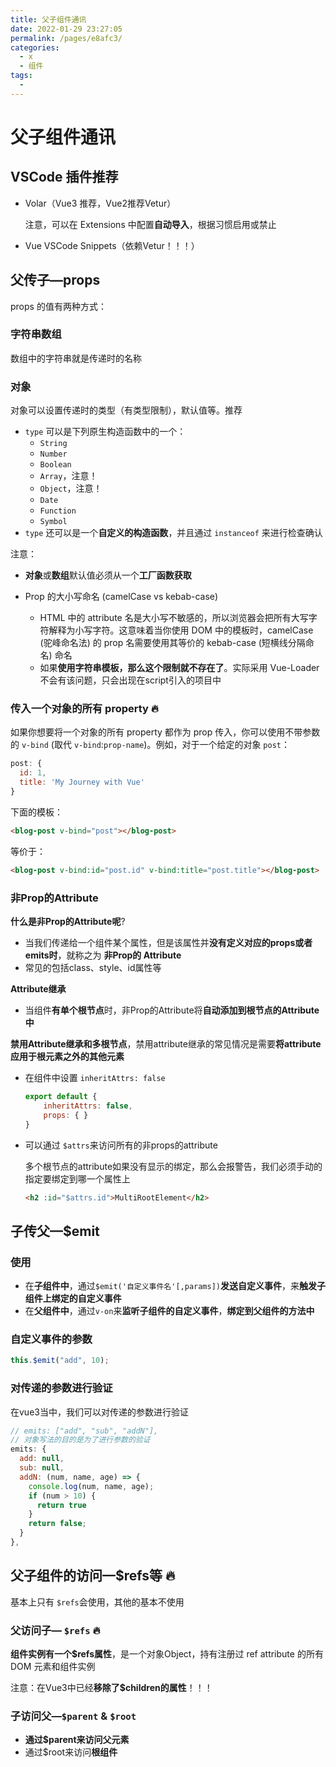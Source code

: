 ```yaml
---
title: 父子组件通讯
date: 2022-01-29 23:27:05
permalink: /pages/e8afc3/
categories:
  - x
  - 组件
tags:
  - 
---
```




# 父子组件通讯

## VSCode 插件推荐

*   Volar（Vue3 推荐，Vue2推荐Vetur）

    注意，可以在 Extensions 中配置**自动导入**，根据习惯启用或禁止

*   Vue VSCode Snippets（依赖Vetur！！！）







## 父传子—props

props 的值有两种方式：

### 字符串数组

数组中的字符串就是传递时的名称

### 对象

对象可以设置传递时的类型（有类型限制），默认值等。推荐

*   `type` 可以是下列原生构造函数中的一个：
    -   `String`
    -   `Number`
    -   `Boolean`
    -   `Array`，注意！
    -   `Object`，注意！
    -   `Date`
    -   `Function`
    -   `Symbol`
*   `type` 还可以是一个**自定义的构造函数**，并且通过 `instanceof` 来进行检查确认

注意：

*   **对象**或**数组**默认值必须从一个**工厂函数获取**

*   Prop 的大小写命名 (camelCase vs kebab-case)
    *   HTML 中的 attribute 名是大小写不敏感的，所以浏览器会把所有大写字符解释为小写字符。这意味着当你使用 DOM 中的模板时，camelCase (驼峰命名法) 的 prop 名需要使用其等价的 kebab-case (短横线分隔命名) 命名
    *   如果**使用字符串模板，那么这个限制就不存在了**。实际采用 Vue-Loader 不会有该问题，只会出现在script引入的项目中



### 传入一个对象的所有 property 🔥

如果你想要将一个对象的所有 property 都作为 prop 传入，你可以使用不带参数的 `v-bind` (取代 `v-bind`:`prop-name`)。例如，对于一个给定的对象 `post`：

```js
post: {
  id: 1,
  title: 'My Journey with Vue'
}
```

下面的模板：

```html
<blog-post v-bind="post"></blog-post>
```

等价于：

```html
<blog-post v-bind:id="post.id" v-bind:title="post.title"></blog-post>
```



### 非Prop的Attribute

**什么是非Prop的Attribute呢**?

*   当我们传递给一个组件某个属性，但是该属性并**没有定义对应的props或者emits时**，就称之为 **非Prop的 Attribute**
*   常见的包括class、style、id属性等

**Attribute继承**

*   当组件**有单个根节点**时，非Prop的Attribute将**自动添加到根节点的Attribute中**

**禁用Attribute继承和多根节点**，禁用attribute继承的常见情况是需要**将attribute应用于根元素之外的其他元素**

*   在组件中设置 `inheritAttrs: false`

    ```js
    export default {
        inheritAttrs: false,
        props: { }
    }
    ```

*   可以通过 `$attrs`来访问所有的非props的attribute

    多个根节点的attribute如果没有显示的绑定，那么会报警告，我们必须手动的指定要绑定到哪一个属性上	

    ```html
    <h2 :id="$attrs.id">MultiRootElement</h2>
    ```

    





## 子传父—$emit

### 使用

*   在**子组件中**，通过`$emit('自定义事件名'[,params])`**发送自定义事件**，来**触发子组件上绑定的自定义事件**
*   在**父组件中**，通过`v-on`来**监听子组件的自定义事件**，**绑定到父组件的方法中**





### 自定义事件的参数

```js
this.$emit("add", 10);
```





### 对传递的参数进行验证

在vue3当中，我们可以对传递的参数进行验证

```js
// emits: ["add", "sub", "addN"],
// 对象写法的目的是为了进行参数的验证
emits: {
  add: null,
  sub: null,
  addN: (num, name, age) => {
    console.log(num, name, age);
    if (num > 10) {
      return true
    }
    return false;
  }
},
```







## 父子组件的访问—$refs等 🔥

基本上只有 `$refs`会使用，其他的基本不使用



### 父访问子— `$refs` 🔥

**组件实例有一个$refs属性**，是一个对象Object，持有注册过 ref attribute 的所有 DOM 元素和组件实例

注意：在Vue3中已经**移除了$children的属性**！！！





### 子访问父—`$parent` & `$root`

*   **通过$parent来访问父元素**
*   通过$root来访问**根组件**

